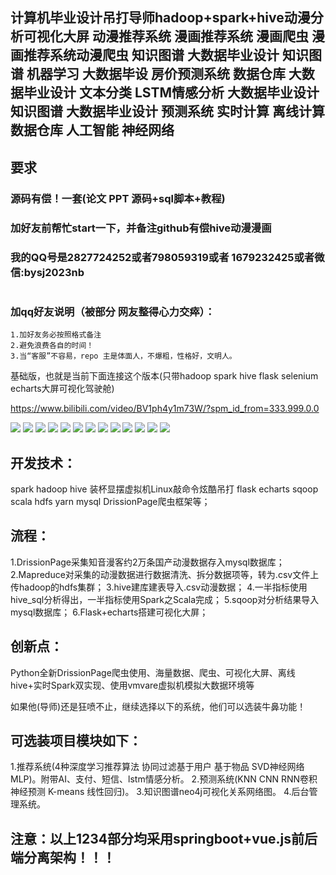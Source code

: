 ## 计算机毕业设计吊打导师hadoop+spark+hive动漫分析可视化大屏 动漫推荐系统 漫画推荐系统 漫画爬虫 漫画推荐系统动漫爬虫 知识图谱 大数据毕业设计 知识图谱 机器学习 大数据毕设 房价预测系统 数据仓库 大数据毕业设计 文本分类 LSTM情感分析 大数据毕业设计 知识图谱 大数据毕业设计 预测系统 实时计算 离线计算 数据仓库 人工智能 神经网络

## 要求
### 源码有偿！一套(论文 PPT 源码+sql脚本+教程)

### 
### 加好友前帮忙start一下，并备注github有偿hive动漫漫画
### 我的QQ号是2827724252或者798059319或者 1679232425或者微信:bysj2023nb

# 

### 加qq好友说明（被部分 网友整得心力交瘁）：
    1.加好友务必按照格式备注
    2.避免浪费各自的时间！
    3.当“客服”不容易，repo 主是体面人，不爆粗，性格好，文明人。

基础版，也就是当前下面连接这个版本(只带hadoop spark hive flask selenium echarts大屏可视化驾驶舱)

https://www.bilibili.com/video/BV1ph4y1m73W/?spm_id_from=333.999.0.0

![](1.png)
![](2.png)
![](3.png)
![](4.png)
![](5.png)
![](6.png)
![](7.png)
![](8.png)
![](9.png)
![](10.png)
![](11.png)
![](12.png)
![](13.png)

## 开发技术：
spark hadoop hive 装杯显摆虚拟机Linux敲命令炫酷吊打 flask echarts sqoop scala hdfs yarn mysql DrissionPage爬虫框架等；

## 流程： 

1.DrissionPage采集知音漫客约2万条国产动漫数据存入mysql数据库；
2.Mapreduce对采集的动漫数据进行数据清洗、拆分数据项等，转为.csv文件上传hadoop的hdfs集群；
3.hive建库建表导入.csv动漫数据；
4.一半指标使用hive_sql分析得出，一半指标使用Spark之Scala完成；
5.sqoop对分析结果导入mysql数据库；
6.Flask+echarts搭建可视化大屏；


## 创新点：
Python全新DrissionPage爬虫使用、海量数据、爬虫、可视化大屏、离线hive+实时Spark双实现、使用vmvare虚拟机模拟大数据环境等


如果他(导师)还是狂喷不止，继续选择以下的系统，他们可以选装牛鼻功能！

## 可选装项目模块如下：
1.推荐系统(4种深度学习推荐算法 协同过滤基于用户 基于物品 SVD神经网络 MLP)。附带AI、支付、短信、lstm情感分析。
2.预测系统(KNN CNN RNN卷积神经预测 K-means 线性回归)。
3.知识图谱neo4j可视化关系网络图。
4.后台管理系统。

## 注意：以上1234部分均采用springboot+vue.js前后端分离架构！！！


















